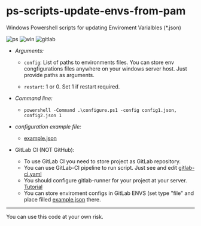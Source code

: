 # ps-scripts-update-envs-from-pam
Windows Powershell scripts for updating Enviroment Varialbles (*.json)

![ps](https://img.shields.io/badge/Powershell-2CA5E0?style=for-the-badge&logo=powershell&logoColor=white)
![win](https://img.shields.io/badge/Windows-0078D6?style=for-the-badge&logo=windows&logoColor=white)
![gitlab](https://img.shields.io/badge/GitLab-330F63?style=for-the-badge&logo=gitlab&logoColor=white)



- *Arguments:*

  - `config`: List of paths to environments files. You can store env congfigurations files anywhere on your windows server host. Just provide paths as arguments.

  - `restart`: 1 or 0. Set 1 if restart required.

- *Command line:*

   - `powershell -Command .\configure.ps1 -config config1.json, config2.json 1`

- *configuration example file:*
  - [example.json](/example.json)

- GitLab CI (NOT GitHub):
  - To use GitLab CI you need to store project as GitLab repository.
  - You can use GitLab-CI pipeline to run script. Just see and edit [gitlab-ci.yaml](/.gitlab-ci.yaml)
  - You should configure gitlab-runner for your project at your server. [Tutorial](https://docs.gitlab.com/runner/install/windows.html)
  - You can store enviroment configs in GitLab ENVS (set type "file" and place filled [example.json](/example.json) there.
---
You can use this code at your own risk.
